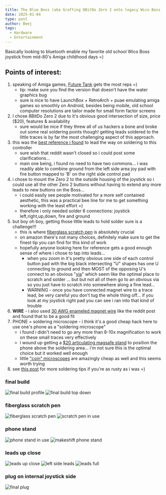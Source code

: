 ```yaml
---
title: The Blue Boss (aka Grafting 8BitDo Zero 2 onto legacy Wico Boss joystick)
date: 2025-01-04
type: post
author: Beej
tags:
  - Hardware
  - Entertainment
---
```


Basically looking to bluetooth enable my favorite old school Wico Boss joystick from mid-80's Amiga childhood days =)

## Points of interest:
1. speaking of Amiga games, [Future Tank](https://amiga.abime.net/games/view/future-tank) gets the most reps =)
     - tip: make sure you find the version that doesn't have the water graphics bug
   - sure is nice to have LaunchBox + RetroArch + puae emulating amiga games so smoothly on Android, besides being mobile, old school computer resolutions are tailor made for small form factor screens
1. I chose 8BitDo Zero 2 due to it's obvious good intersection of size, price ($20), features & availability
   - sure would be nice if they threw all of us hackers a bone and broke out some real soldering points though! getting leads soldered to the little traces is by far the most challenging aspect of this approach.
1. this was the [best reference i found](https://www.reddit.com/r/8bitdo/comments/ighlet/8bitdo_zero_and_zero_2_pcb/) to lead the way on soldering to this controller
   - sure wish that reddit wasn't closed so i could post some clarifications...
   - main one being, i found no need to have two commons... i was readily able to combine ground from the left side area joy pad with fire button mapped to 'B' on the right side control pad
1. i chose to mount the Zero 2 to the outside housing of the joystick so i could use all the other Zero 2 buttons without having to extend any more leads to new buttons on the Boss... 
   - i could easily see people motivated for a more self contained aesthetic, this was a practical bee line for me to get something working with the least effort =)
   - therefore i only needed solder 6 connections: joystick left,right,up,down, fire and ground
1. but boy oh boy, getting those little leads to hold solder sure is a challenge!!!
   - this is where [fiberglass scratch pen](https://www.amazon.com/gp/product/B002RMCFZM) is absolutely crucial
   - on amazon there's not many choices, definitely make sure to get the finest tip you can find for this kind of work
   - hopefully anyone looking here for reference gets a good enough sense of where i chose to tap into leads... 
     - when you zoom in it's pretty obvious one side of each control button pad with the big black intersecting "U" shapes has one U connecting to ground and then MOST of the opposing U's connect to an obvious "[via](https://en.wikipedia.org/wiki/Via_(electronics))" which seem like the optimal place to scratch and solder ... but but not all of them go to an obvious via so you just have to scratch into somewhere along a fine lead... 
     - WARNING - once you have connected magnet wire to a trace lead, be very careful you don't tug the whole thing off... if you look at my joystick right pad you can see i ran into that kind of trouble
1. **WIRE** - i also used [30 AWG enameled magnet wire](https://www.amazon.com/gp/product/B0CK83CR2B) like the reddit post and found that to be a good fit
1. PHONE = soldering microscope - i think it's a good cheap hack here to use one's phone as a "soldering microscope"
   - i found i didn't need to go any more than 8-10x magnification to work on these small traces very effectively
   - i wound up getting a [$20 articulating magsafe stand](https://www.amazon.com/gp/product/B0CP29VTPY) to position the phone above the soldering area... i'm not sure this is the optimal choice but it worked well enough
   - little ["coin" microscopes](https://www.amazon.com/Elikliv-Microscope-Endoscope-Magnification-Adjustable/dp/B07QB79SN6) are amazingly cheap as well and this seems worth trying
1. see [this post](/Gen2-GuliKit-TMR-PS4-joystick-drift-fix) for more soldering tips if you're as rusty as i was =)

### final build
![final build profile](https://github.com/user-attachments/assets/a2b491e9-13f6-4600-8954-6ea5527b055a)
![final build top down](https://github.com/user-attachments/assets/02923edd-3d03-45f4-bfd4-0dcb14472a69)

### fiberglass scratch pen
![fiberglass scratch pen](https://github.com/user-attachments/assets/e7a27c9e-bb21-420d-9fe5-51cb2e3f08d0)
![scratch pen in use](https://github.com/user-attachments/assets/4e8cd0b5-73f0-4f28-a5b9-f0ee9d8f7e2a)

### phone stand
![phone stand in use](https://github.com/user-attachments/assets/b2aad20b-6faa-4729-9c0d-2433dfa08409)
![makeshift phone stand](https://github.com/user-attachments/assets/2a5b6efd-2120-4aa1-a84f-247baa3ad0db)

### leads up close
![leads up close](https://github.com/user-attachments/assets/48f4e31c-16ae-4a31-8996-2af61442f9d3)
![left side leads](https://github.com/user-attachments/assets/7261534b-1e34-4e39-b0f9-8518a25f7305)
![leads full](https://github.com/user-attachments/assets/b2725cbe-64a1-4724-95d6-73c7459c920d)

### plug on internal joystick side
![final plug](https://github.com/user-attachments/assets/132e0e6a-db6f-4635-9639-409980f16595)
